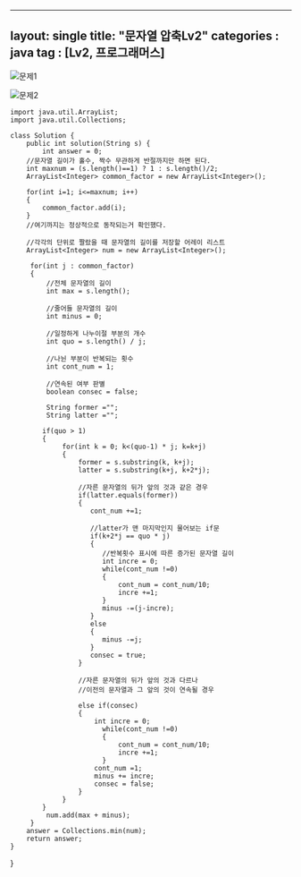 ---
layout: single
title:  "문자열 압축Lv2"
categories : java
tag : [Lv2, 프로그래머스]
--
![문제1](../../images/2022-05-29-pre/문제1.png)

![문제2](../../images/2022-05-29-pre/문제2.png)



    import java.util.ArrayList;
    import java.util.Collections;
    
    class Solution {
        public int solution(String s) {
            int answer = 0;  
    	//문자열 길이가 홀수, 짝수 무관하게 반절까지만 하면 된다.
        int maxnum = (s.length()==1) ? 1 : s.length()/2;
        ArrayList<Integer> common_factor = new ArrayList<Integer>();
                
        for(int i=1; i<=maxnum; i++)
        {
            common_factor.add(i);
        }    
        //여기까지는 정상적으로 동작되는거 확인했다.
     
        //각각의 단위로 짤랐을 때 문자열의 길이를 저장할 어레이 리스트
        ArrayList<Integer> num = new ArrayList<Integer>();
    
         for(int j : common_factor)
         {
             //전체 문자열의 길이
             int max = s.length();
             
             //줄어들 문자열의 길이
             int minus = 0;
             
             //일정하게 나누이절 부분의 개수
             int quo = s.length() / j;
             
             //나뉜 부분이 반복되는 횟수
             int cont_num = 1;
             
             //연속된 여부 판별
             boolean consec = false;    
             
             String former ="";
             String latter ="";
    
            if(quo > 1)
            {        
                 for(int k = 0; k<(quo-1) * j; k=k+j)
                 {
                     former = s.substring(k, k+j);                 
                     latter = s.substring(k+j, k+2*j);
    
                     //자른 문자열의 뒤가 앞의 것과 같은 경우
                     if(latter.equals(former))
                     {
                        cont_num +=1;
    
                        //latter가 맨 마지막인지 물어보는 if문
                        if(k+2*j == quo * j)
                        {
                           //반복횟수 표시에 따른 증가된 문자열 길이
                           int incre = 0;
                           while(cont_num !=0)
                           {
                               cont_num = cont_num/10;
                               incre +=1;
                           }
                           minus -=(j-incre); 
                        } 
                        else
                        {
                           minus -=j; 
                        }
                        consec = true;
                     }
    
                     //자른 문자열의 뒤가 앞의 것과 다르나
                     //이전의 문자열과 그 앞의 것이 연속될 경우
    
                     else if(consec)
                     {
                         int incre = 0;
                           while(cont_num !=0)
                           {
                               cont_num = cont_num/10;
                               incre +=1;
                           }
                         cont_num =1;
                         minus += incre;
                         consec = false;
                     }                  
                 }  
            }
             num.add(max + minus);
         }       
        answer = Collections.min(num);
        return answer;
    }
}
